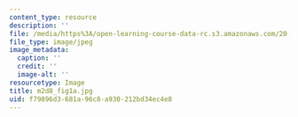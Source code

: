 ```yaml
---
content_type: resource
description: ''
file: /media/https%3A/open-learning-course-data-rc.s3.amazonaws.com/20-109-laboratory-fundamentals-in-biological-engineering-spring-2010/f79896d3681a96c8a930212bd34ec4e8_m2d8_fig1a.jpg
file_type: image/jpeg
image_metadata:
  caption: ''
  credit: ''
  image-alt: ''
resourcetype: Image
title: m2d8_fig1a.jpg
uid: f79896d3-681a-96c8-a930-212bd34ec4e8
---
```

